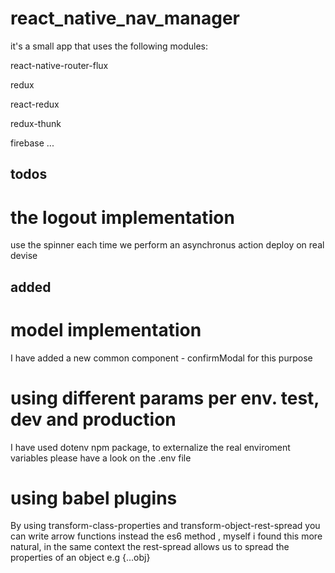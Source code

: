 # react_native_nav_manager
it's a small app that uses the following modules:

  react-native-router-flux

  redux

  react-redux

  redux-thunk
  
  firebase
  ...

## todos
# the logout implementation 
  use the spinner each time we perform an asynchronus action 
  deploy on real devise

## added
# model implementation 
  I have added a new common component - confirmModal for this purpose 
# using different params per env. test, dev and production
  I have used dotenv npm package, to externalize the real enviroment variables
  please have a look on the .env file 
# using babel plugins 
  By  using transform-class-properties and transform-object-rest-spread
  you can write arrow functions instead the es6 method , myself i found this more natural, in the same context the rest-spread allows us to spread the properties of an object e.g {...obj}